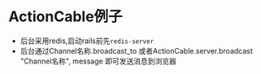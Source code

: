# ActionCable例子
- 后台采用redis,启动rails前先`redis-server`
- 后台通过Channel名称.broadcast_to 或者ActionCable.server.broadcast "Channel名称", message 即可发送消息到浏览器
